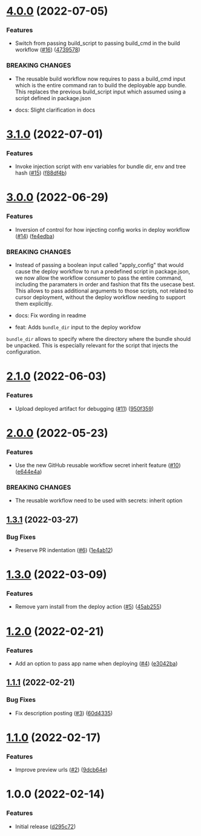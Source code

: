 # [4.0.0](https://github.com/pleo-oss/pleo-spa-cicd/compare/v3.1.0...v4.0.0) (2022-07-05)


### Features

* Switch from passing build_script to passing build_cmd in the build workflow ([#16](https://github.com/pleo-oss/pleo-spa-cicd/issues/16)) ([4739578](https://github.com/pleo-oss/pleo-spa-cicd/commit/473957859311558fb8c1649c9cd53872d2940b58))


### BREAKING CHANGES

* The reusable build workflow now requires to pass a build_cmd input
which is the entire command ran to build the deployable app bundle. This replaces the
previous build_script input which assumed using a script defined in package.json

* docs: Slight clarification in docs

# [3.1.0](https://github.com/pleo-oss/pleo-spa-cicd/compare/v3.0.0...v3.1.0) (2022-07-01)


### Features

* Invoke injection script with env variables for bundle dir, env and tree hash ([#15](https://github.com/pleo-oss/pleo-spa-cicd/issues/15)) ([f88df4b](https://github.com/pleo-oss/pleo-spa-cicd/commit/f88df4b4be8002d8ea423dfd16bea1365866ac11))

# [3.0.0](https://github.com/pleo-oss/pleo-spa-cicd/compare/v2.1.0...v3.0.0) (2022-06-29)


### Features

* Inversion of control for how injecting config works in deploy workflow ([#14](https://github.com/pleo-oss/pleo-spa-cicd/issues/14)) ([fe4edba](https://github.com/pleo-oss/pleo-spa-cicd/commit/fe4edbad406ac3920f5e26a31b7bd56186dd1625))


### BREAKING CHANGES

* Instead of passing a boolean input called "apply_config" that
would cause the deploy workflow to run a predefined script in package.json, we
now allow the workflow consumer to pass the entire command, including the
paramaters in order and fashion that fits the usecase best.
This allows to pass additional arguments to those scripts, not related to
cursor deployment, without the deploy workflow needing to support them explicitly.

* docs: Fix wording in readme

* feat: Adds `bundle_dir` input to the deploy workfow

`bundle_dir` allows to specify where the directory where the bundle should be unpacked.
This is especially relevant for the script that injects the configuration.

# [2.1.0](https://github.com/pleo-oss/pleo-spa-cicd/compare/v2.0.0...v2.1.0) (2022-06-03)


### Features

* Upload deployed artifact for debugging ([#11](https://github.com/pleo-oss/pleo-spa-cicd/issues/11)) ([950f359](https://github.com/pleo-oss/pleo-spa-cicd/commit/950f3598e0b59d82994d14db2fd6c8ae2cecfa19))

# [2.0.0](https://github.com/pleo-oss/pleo-spa-cicd/compare/v1.3.1...v2.0.0) (2022-05-23)


### Features

* Use the new GitHub reusable workflow secret inherit feature ([#10](https://github.com/pleo-oss/pleo-spa-cicd/issues/10)) ([e644e4a](https://github.com/pleo-oss/pleo-spa-cicd/commit/e644e4ada1b96ed862cdc1418b66079d3f4610a2))


### BREAKING CHANGES

* The reusable workflow need to be used with secrets: inherit option

## [1.3.1](https://github.com/pleo-oss/pleo-spa-cicd/compare/v1.3.0...v1.3.1) (2022-03-27)


### Bug Fixes

* Preserve PR indentation ([#6](https://github.com/pleo-oss/pleo-spa-cicd/issues/6)) ([1e4ab12](https://github.com/pleo-oss/pleo-spa-cicd/commit/1e4ab1205644dbb18bdc789a6fe188f66c6cc61d))

# [1.3.0](https://github.com/pleo-oss/pleo-spa-cicd/compare/v1.2.0...v1.3.0) (2022-03-09)


### Features

* Remove yarn install from the deploy action ([#5](https://github.com/pleo-oss/pleo-spa-cicd/issues/5)) ([45ab255](https://github.com/pleo-oss/pleo-spa-cicd/commit/45ab2554813b7a9ba24006756c87e63ac90b94b3))

# [1.2.0](https://github.com/pleo-oss/pleo-spa-cicd/compare/v1.1.1...v1.2.0) (2022-02-21)


### Features

* Add an option to pass app name when deploying ([#4](https://github.com/pleo-oss/pleo-spa-cicd/issues/4)) ([e3042ba](https://github.com/pleo-oss/pleo-spa-cicd/commit/e3042ba8a2886550fb67601ee09da959e9f5d779))

## [1.1.1](https://github.com/pleo-oss/pleo-spa-cicd/compare/v1.1.0...v1.1.1) (2022-02-21)


### Bug Fixes

* Fix description posting ([#3](https://github.com/pleo-oss/pleo-spa-cicd/issues/3)) ([60d4335](https://github.com/pleo-oss/pleo-spa-cicd/commit/60d4335388fdbbca418a1f0bca15d93049736cf3))

# [1.1.0](https://github.com/pleo-oss/pleo-spa-cicd/compare/v1.0.0...v1.1.0) (2022-02-17)


### Features

* Improve preview urls ([#2](https://github.com/pleo-oss/pleo-spa-cicd/issues/2)) ([9dcb64e](https://github.com/pleo-oss/pleo-spa-cicd/commit/9dcb64e9fa7cc7eadf4b146fd4ad3a6ed2a84c8b))

# 1.0.0 (2022-02-14)


### Features

* Initial release ([d295c72](https://github.com/pleo-oss/pleo-spa-cicd/commit/d295c72c2d92004d548e99a421ea1ff3215683fa))
